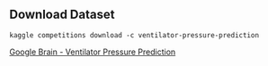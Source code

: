 ## Download Dataset

`kaggle competitions download -c ventilator-pressure-prediction`

[Google Brain - Ventilator Pressure Prediction](https://www.kaggle.com/c/ventilator-pressure-prediction/data)



